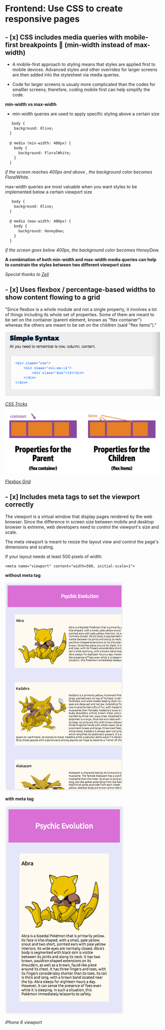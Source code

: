 # Frontend: Use CSS to create responsive pages

## - [x] CSS includes media queries with mobile-first breakpoints 📲 (min-width instead of max-width)

* A mobile-first approach to styling means that styles are applied first to mobile devices. Advanced styles and other overrides for larger screens are then added into the stylesheet via media queries.

* Code for larger screens is usualy more complicated than the codes for smalller screens; therefore, coding mobile first can help simplify the code.

**min-width vs max-width**

* min-width queries are used to apply specific styling above a certain size

```[js]                                         if:
   body {
    background: Olive;
  }

  @ media (min-width: 400px) {
    body {
      background: FloralWhite;
    }
  }
  ```

*if the screen reaches 400px and above , the background color becomes FloralWhite.*

max-width queries are most valuable when you want styles to be implemented below a certain viewport size

```[js]                                         if:
   body {
    background: Olive;
  }

  @ media (max-width: 400px) {
    body {
      background: HoneyDew;
    }
  }
```

*if the screen goes below 400px, the background color becomes HoneyDew.*

 **A combination of both min-width and max-width media queries can help to constrain the styles between two different viewport sizes**

*Special thanks to [Zell](https://zellwk.com/blog/how-to-write-mobile-first-css/)*

## - [x] Uses flexbox / percentage-based widths to show content flowing to a grid

"Since flexbox is a whole module and not a single property, it involves a lot of things including its whole set of properties. Some of them are meant to be set on the container (parent element, known as "flex container") whereas the others are meant to be set on the children (said "flex items")."

![property relationships](images/flexbox-syntax.png)

*[CSS Tricks](https://css-tricks.com/snippets/css/a-guide-to-flexbox/)*

![flexbox syntax](images/properties-parents.children.png)

*[Flexbox Grid](http://flexboxgrid.com/)*

## - [x] Includes meta tags to set the viewport correctly

The viewport is a virtual window that display pages rendered by the web browser. Since the difference in screen size between mobile and desktop browser is extreme, web developers need to control the viewport's size and scale.

The meta viewport is meant to resize the layout view and control the page's dimensions and scaling.

If your layout needs at least 500 pixels of width:

```
<meta name="viewport" content="width=500, initial-scale=1">
```

**without meta tag**


![without meta tag](images/no_meta-tag.png)



**with meta tag**


![with meta tag](images/with_meta-tag.png)

*iPhone 6 viewport*
